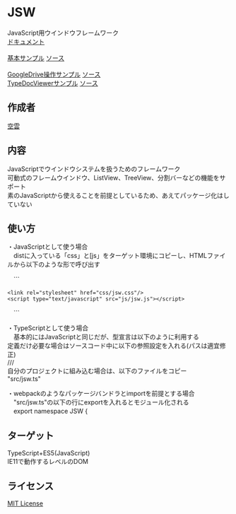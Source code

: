 # JSW
JavaScript用ウインドウフレームワーク<br>
[ドキュメント](https://javascript-windowframework.github.io/TypeDocViewer/)<br>
<br>
[基本サンプル](https://javascript-windowframework.github.io/JSW/Samples/) [ソース](https://github.com/JavaScript-WindowFramework/JSW)<br>
<br>
[GoogleDrive操作サンプル](https://gdriveexplorer.github.croud.jp/) [ソース](https://github.com/JavaScript-WindowFramework/GDriveExplorer)<br>
[TypeDocViewerサンプル](https://javascript-windowframework.github.io/TypeDocViewer/) [ソース](https://github.com/JavaScript-WindowFramework/TypeDocViewer)<br>

## 作成者
[空雲](https://croud.jp/)

## 内容
JavaScriptでウインドウシステムを扱うためのフレームワーク<br>
可動式のフレームウインドウ、ListView、TreeView、分割バーなどの機能をサポート<br>
素のJavaScriptから使えることを前提としているため、あえてパッケージ化はしていない<br>

## 使い方
・JavaScriptとして使う場合<br>
　distに入っている「css」と[js」をターゲット環境にコピーし、HTMLファイルから以下のような形で呼び出す<br>
 
　```

    <link rel="stylesheet" href="css/jsw.css"/>
    <script type="text/javascript" src="js/jsw.js"></script>
　```
 

・TypeScriptとして使う場合<br>
　基本的にはJavaScriptと同じだが、型宣言は以下のように利用する<br>
	定義だけ必要な場合はソースコード中に以下の参照設定を入れる(パスは適宜修正)<br>
		///<reference path="js/jsw.d.ts"/><br>
	自分のプロジェクトに組み込む場合は、以下のファイルをコピー<br>
		"src/jsw.ts"<br>

・webpackのようなパッケージバンドラとimportを前提とする場合<br>
　"src/jsw.ts"の以下の行にexportを入れるとモジュール化される<br>
　export namespace JSW {<br>

## ターゲット
TypeScript+ES5(JavaScript)<br>
IE11で動作するレベルのDOM<br>

## ライセンス
[MIT License](https://opensource.org/licenses/mit-license.php)
